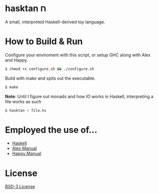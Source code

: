 # hasktan ח

A small, interpreted Haskell-derived toy language.

# How to Build & Run

Configure your enviroment with this script, or setup GHC along with Alex and Happy.
```bash
$ chmod +x configure.sh && ./configure.sh
```

Build with make and spits out the executable.
```bash
$ make
```

**Note**: Until I figure out monads and how IO works in Haskell, interpreting a file works as such
```bash
$ hasktan < file.hs
```

# Employed the use of...
+ [Haskell](https://www.haskell.org/)
+ [Alex Manual](https://haskell-alex.readthedocs.io/en/latest/introduction.html)
+ [Happy Manual](https://haskell-happy.readthedocs.io/en/latest/using.html)

# License
[BSD-3 License](LICENSE)

